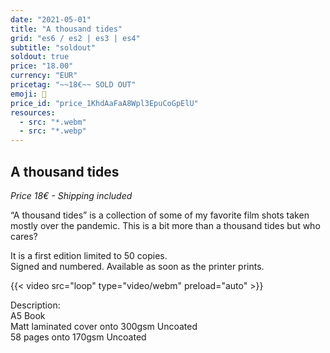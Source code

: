 ```yaml
---
date: "2021-05-01"
title: "A thousand tides"
grid: "es6 / es2 | es3 | es4"
subtitle: "soldout"
soldout: true
price: "18.00"
currency: "EUR"
pricetag: "~~18€~~ SOLD OUT"
emoji: 🌊
price_id: "price_1KhdAaFaA8Wpl3EpuCoGpElU"
resources:
  - src: "*.webm"
  - src: "*.webp"
---
```


## A thousand tides

*Price 18€ - Shipping included*

“A thousand tides” is a collection of some of my favorite film shots taken mostly over the pandemic. This is a bit more than a thousand tides but who cares?

It is a first edition limited to 50 copies.   
Signed and numbered.
Available as soon as the printer prints.

{{< video src="loop" type="video/webm" preload="auto" >}}


<div class="text-sm">
Description: <br/> 
A5 Book <br/> 
Matt laminated cover onto 300gsm Uncoated <br/> 
58 pages onto 170gsm Uncoated
</div>

